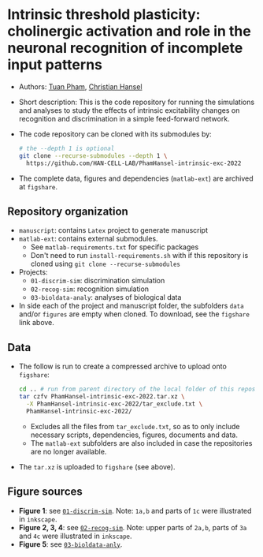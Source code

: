 # Intrinsic threshold plasticity: cholinergic activation and role in the neuronal recognition of incomplete input patterns

- Authors: [Tuan Pham](https://github.com/tuanpham96), [Christian Hansel](http://www.hansellab-uchicago.com/)
- Short description: This is the code repository for running the simulations and analyses to study the effects of intrinsic excitability changes on recognition and discrimination in a simple feed-forward network.
- The code repository can be cloned with its submodules by:

  ``` bash
  # the --depth 1 is optional 
  git clone --recurse-submodules --depth 1 \
    https://github.com/HAN-CELL-LAB/PhamHansel-intrinsic-exc-2022
  ```

- The complete data, figures and dependencies (`matlab-ext`) are archived at `figshare`. 

## Repository organization

- `manuscript`: contains `Latex` project to generate manuscript
- `matlab-ext`: contains external submodules.
  - See `matlab-requirements.txt` for specific packages
  - Don't need to run `install-requirements.sh` with if this repository is cloned using `git clone --recurse-submodules`
- Projects:
  - `01-discrim-sim`: discrimination simulation
  - `02-recog-sim`: recognition simulation
  - `03-bioldata-analy`: analyses of biological data
- In side each of the project and manuscript folder, the subfolders `data` and/or `figures` are empty when cloned. To download, see the `figshare` link above. 

## Data

- The follow is run to create a compressed archive to upload onto `figshare`:

  ``` bash
  cd .. # run from parent directory of the local folder of this repository
  tar czfv PhamHansel-intrinsic-exc-2022.tar.xz \
    -X PhamHansel-intrinsic-exc-2022/tar_exclude.txt \
    PhamHansel-intrinsic-exc-2022/
  ```

  - Excludes all the files from `tar_exclude.txt`, so as to only include necessary scripts, dependencies, figures, documents and data.
  - The `matlab-ext` subfolders are also included in case the repositories are no longer available.
- The `tar.xz` is uploaded to `figshare` (see above).

## Figure sources

- **Figure 1**: see [`01-discrim-sim`](01-discrim-sim/README.md). Note: `1a,b` and parts of `1c` were illustrated in `inkscape`.
- **Figure 2, 3, 4**: see [`02-recog-sim`](02-recog-sim/README.md). Note: upper parts of `2a,b`, parts of `3a` and `4c` were illustrated in `inkscape`.
- **Figure 5**: see [`03-bioldata-anly`](03-bioldata-anly/README.md).

